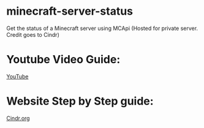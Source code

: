 # minecraft-server-status
Get the status of a Minecraft server using MCApi (Hosted for private server. Credit goes to Cindr)

# Youtube Video Guide:
[YouTube](https://youtu.be/yZlAMfPM_sA)
# Website Step by Step guide:
[Cindr.org](https://cindr.org/how-to-get-a-minecraft-servers-player-count-motd-and-status-using-javascript/)
